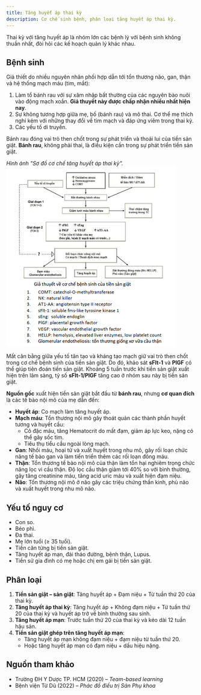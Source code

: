 ```yaml
---
title: Tăng huyết áp thai kỳ
description: Cơ chế sinh bệnh, phân loại tăng huyết áp thai kỳ.
---
```


Thai kỳ với tăng huyết áp là nhóm lớn các bệnh lý với bệnh sinh không thuần nhất, đòi hỏi các kế hoạch quản lý khác nhau.

## Bệnh sinh

Giả thiết do nhiều nguyên nhân phối hợp dẫn tới tổn thương não, gan, thận và hệ thống mạch máu (tim, mắt):

1. Làm tổ bánh rau với sự xâm nhập bất thường của các nguyên bào nuôi vào động mạch xoắn. **Giả thuyết này được chấp nhận nhiều nhất hiện nay**.
2. Sự không tương hợp giữa mẹ, bố (bánh rau) và mô thai. Cơ thể mẹ thích nghi kém với những thay đổi về tim mạch và đáp ứng viêm trong thai kỳ.
3. Các yếu tố di truyền.

Bánh rau đóng vai trò then chốt trong sự phát triển và thoái lui của tiền sản giật. **Bánh rau**, không phải thai, là điều kiện cần trong sự phát triển tiền sản giật.

_Hình ảnh "Sơ đồ cơ chế tăng huyết áp thai kỳ"._
![Sơ đồ cơ chế tăng huyết áp thai kỳ](./_images/so-do-co-che.png)

Mất cân bằng giữa yếu tố tân tạo và kháng tạo mạch giữ vai trò then chốt trong cơ chế bệnh sinh của tiền sản giật. Do đó, khảo sát **sFlt-1** và **PlGF** có thể giúp tiên đoán tiền sản giật. Khoảng 5 tuần trước khi tiền sản giật xuất hiện trên lâm sàng, tỷ số **sFlt-1/PlGF** tăng cao ở nhóm sau này bị tiền sản giật.

**Nguồn gốc** xuất hiện tiền sản giật bắt đầu từ **bánh rau**, nhưng **cơ quan đích** là các tế bào nội mô của mẹ dẫn đến:

- **Huyết áp**: Co mạch làm tăng huyết áp.
- **Mạch máu**: Tổn thương nội mô gây thoát quản các thành phần huyết tương và huyết cầu:
  - Cô đặc máu, tăng Hematocrit do mất đạm, giảm áp lực keo, nặng có thể gây sốc tim.
  - Tiêu thụ tiểu cầu ngoài lòng mạch.
- **Gan**: Nhồi máu, hoại tử và xuất huyết trong nhu mô, gây rối loạn chức năng tế bào gan và làm tiến triển thêm các rối loạn đông máu.
- **Thận**: Tổn thương tế bào nội mô của thận làm tổn hại nghiêm trọng chức năng lọc vi cầu thận. Độ lọc cầu thận giảm tới 40% so với bình thường, gây tăng creatinine máu, tăng acid uric máu và xuất hiện đạm niệu.
- **Não**: Tổn thương nội mô ở não gây các triệu chứng thần kinh, phù não và xuất huyết trong nhu mô não.

## Yếu tố nguy cơ

- Con so.
- Béo phì.
- Đa thai.
- Mẹ lớn tuổi (≥ 35 tuổi).
- Tiền căn từng bị tiền sản giật.
- Tăng huyết áp mạn, đái tháo đường, bệnh thận, Lupus.
- Tiền sử gia đình có mẹ hoặc chị em gái bị tiền sản giật.

## Phân loại

1. **Tiền sản giật – sản giật**: Tăng huyết áp + Đạm niệu + Từ tuần thứ 20 của thai kỳ.
2. **Tăng huyết áp thai kỳ**: Tăng huyết áp + Không đạm niệu + Từ tuần thứ 20 của thai kỳ và huyết áp trở về bình thường sau sinh.
3. **Tăng huyết áp mạn**: Trước tuần thứ 20 của thai kỳ và kéo dài 12 tuần hậu sản.
4. **Tiền sản giật ghép trên tăng huyết áp mạn**:
   - Tăng huyết áp mạn không đạm niệu + đạm niệu từ tuần thứ 20.
   - Hoặc tăng huyết áp mạn có đạm niệu + dấu hiệu nặng.

## Nguồn tham khảo

- Trường ĐH Y Dược TP. HCM (2020) – _Team-based learning_
- Bệnh viện Từ Dũ (2022) – _Phác đồ điều trị Sản Phụ khoa_

